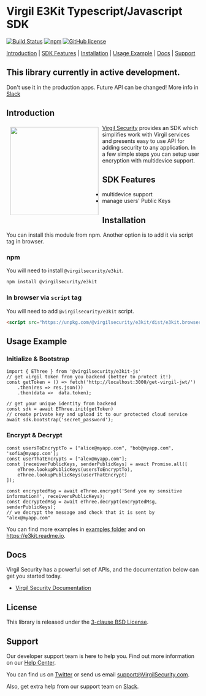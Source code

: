 # Virgil E3Kit Typescript/Javascript SDK

[![Build Status](https://travis-ci.com/VirgilSecurity/e3kit-js.svg?branch=master)](https://travis-ci.com/VirgilSecurity)
[![npm](https://img.shields.io/npm/v/@virgilsecurity/e3kit.svg)](https://www.npmjs.com/package/@virgilsecurity/e3kit)
[![GitHub license](https://img.shields.io/github/license/VirgilSecurity/e3kit-js.svg)](https://github.com/VirgilSecurity/e3kit-js/blob/master/LICENSE)

[Introduction](#introduction) | [SDK Features](#sdk-features) | [Installation](#installation) | [Usage Example](#usage-example) | [Docs](#docs) | [Support](#support)

## This library currently in active development.
Don't use it in the production apps. Future API can be changed! More info in [Slack](#support)

## Introduction

<a href="https://developer.virgilsecurity.com/docs"><img width="230px" src="https://cdn.virgilsecurity.com/assets/images/github/logos/virgil-logo-red.png" align="left" hspace="10" vspace="6"></a> [Virgil Security](https://virgilsecurity.com) provides an SDK which simplifies work with Virgil services and presents easy to use API for adding security to any application. In a few simple steps you can setup user encryption with multidevice support.

## SDK Features
- multidevice support
- manage users' Public Keys

## Installation

You can install this module from npm. Another option is to add it via script tag in browser.

### npm
You will need to install `@virgilsecurity/e3kit`.
```sh
npm install @virgilsecurity/e3kit
```

### In browser via `script` tag
You will need to add `@virgilsecurity/e3kit` script.
```html
<script src="https://unpkg.com/@virgilsecurity/e3kit/dist/e3kit.browser.umd.js"></script>
```

## Usage Example

### Initialize & Bootstrap

```
import { EThree } from '@virgilsecurity/e3kit-js'
// get virgil token from you backend (better to protect it!)
const getToken = () => fetch('http://localhost:3000/get-virgil-jwt/')
    .then(res => res.json())
    .then(data =>  data.token);

// get your unique identity from backend
const sdk = await EThree.init(getToken)
// create private key and upload it to our protected cloud service
await sdk.bootstrap('secret_password');
```

### Encrypt & Decrypt

```
const usersToEncryptTo = ["alice@myapp.com", "bob@myapp.com", 'sofia@myapp.com'];
const userThatEncrypts = ["alex@myapp.com"];
const [receiverPublicKeys, senderPublicKeys] = await Promise.all([
    eThree.lookupPublicKeys(usersToEncryptTo),
    eThree.lookupPublicKeys(userThatEncrypt)
]);

const encryptedMsg = await eThree.encrypt('Send you my sensitive information!', receiversPublicKeys);
const decryptedMsg = await eThree.decrypt(encryptedMsg, senderPublicKeys);
// we decrypt the message and check that it is sent by "alex@myapp.com"

```
You can find more examples in [examples folder](example) and on https://e3kit.readme.io.

## Docs
Virgil Security has a powerful set of APIs, and the documentation below can get you started today.

* [Virgil Security Documentation][_documentation]

## License
This library is released under the [3-clause BSD License](LICENSE).

## Support
Our developer support team is here to help you. Find out more information on our [Help Center](https://help.virgilsecurity.com).

You can find us on [Twitter](https://twitter.com/VirgilSecurity) or send us email support@VirgilSecurity.com.

Also, get extra help from our support team on [Slack](https://virgilsecurity.slack.com/join/shared_invite/enQtMjg4MDE4ODM3ODA4LTc2OWQwOTQ3YjNhNTQ0ZjJiZDc2NjkzYjYxNTI0YzhmNTY2ZDliMGJjYWQ5YmZiOGU5ZWEzNmJiMWZhYWVmYTM).

[_virgil_crypto]: https://github.com/VirgilSecurity/virgil-crypto-javascript
[_virgil_sdk]: https://github.com/VirgilSecurity/virgil-sdk-javascript
[_documentation]: https://developer.virgilsecurity.com
